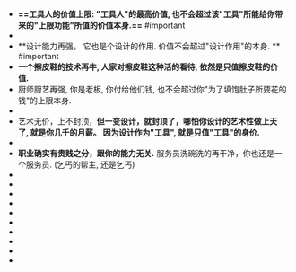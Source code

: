 - **==工具人的价值上限: "工具人"的最高价值, 也不会超过该"工具"所能给你带来的"上限功能"所值的价值本身.==** #important
-
- **设计能力再强， 它也是个设计的作用. 价值不会超过"设计作用"的本身. ** #important
- **一个擦皮鞋的技术再牛, 人家对擦皮鞋这种活的看待, 依然是只值擦皮鞋的价值.**
- 厨师厨艺再强, 你是老板, 你付给他们钱, 也不会超过你"为了填饱肚子所要花的钱"的上限本身.
-
- 艺术无价，上不封顶，**但一变设计，就封顶了，哪怕你设计的艺术性做上天了, 就是你几千的月薪。 因为设计作为"工具", 就是只值"工具"的身价.**
-
- **职业确实有贵贱之分，跟你的能力无关.** 服务员洗碗洗的再干净，你也还是一个服务员. (乞丐的帮主, 还是乞丐)
-
-
-
-
-
-
-
-
-
-